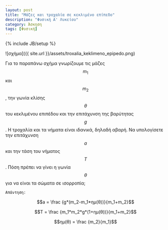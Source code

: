 ```yaml
---
layout: post
title: "Μάζες και τροχαλία σε κεκλιμένο επίπεδο"
description: "Φυσική Α' Λυκείου"
category: Άσκηση
tags: [Φυσική]
---
```

{% include JB/setup %}

![σχήμα]({{ site.url }}/assets/troxalia_keklimeno_epipedo.png) 


Για το παραπάνω σχήμα γνωρίζουμε τις μάζες $$m_1$$ και $$m_2$$, την γωνία κλίσης $$θ$$ του κεκλιμένου επιπέδου και την επιτάχυνση της βαρύτητας $$g$$. Η τροχαλία και τα νήματα είναι ιδανικά, δηλαδή αβαρή. Να υπολογίσετε την επιτάχυνση $$a$$ και την τάση του νήματος $$Τ$$. Πόση πρέπει να γίνει η γωνία $$θ$$ για να είναι τα σώματα σε ισορροπία;



`Απάντηση:`


$$a = \frac {g*(m_2-m_1*ημ(θ))}{m_1+m_2}$$


$$T = \frac {m_1*m_2*g*(1+ημ(θ))}{m_1+m_2}$$


$$ημ(θ) = \frac {m_2}{m_1}$$